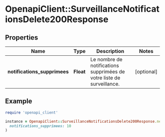 # OpenapiClient::SurveillanceNotificationsDelete200Response

## Properties

| Name | Type | Description | Notes |
| ---- | ---- | ----------- | ----- |
| **notifications_supprimees** | **Float** | Le nombre de notifications supprimées de votre liste de surveillance. | [optional] |

## Example

```ruby
require 'openapi_client'

instance = OpenapiClient::SurveillanceNotificationsDelete200Response.new(
  notifications_supprimees: 10
)
```


